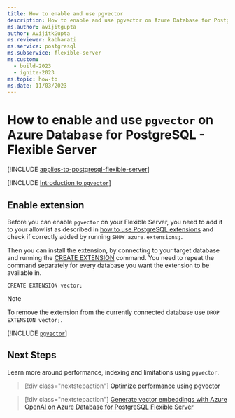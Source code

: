 ```yaml
---
title: How to enable and use pgvector
description: How to enable and use pgvector on Azure Database for PostgreSQL - Flexible Server.
ms.author: avijitgupta
author: AvijitkGupta
ms.reviewer: kabharati
ms.service: postgresql
ms.subservice: flexible-server
ms.custom:
  - build-2023
  - ignite-2023
ms.topic: how-to
ms.date: 11/03/2023
---
```


# How to enable and use `pgvector` on Azure Database for PostgreSQL - Flexible Server

[!INCLUDE [applies-to-postgresql-flexible-server](../includes/applies-to-postgresql-flexible-server.md)]

[!INCLUDE [Introduction to `pgvector`](../../cosmos-db/postgresql/includes/pgvector-introduction.md)]

## Enable extension

Before you can enable `pgvector` on your Flexible Server, you need to add it to your allowlist as described in [how to use PostgreSQL extensions](./concepts-extensions.md#how-to-use-postgresql-extensions) and check if correctly added by running `SHOW azure.extensions;`.

Then you can install the extension, by connecting to your target database and running the [CREATE EXTENSION](https://www.postgresql.org/docs/current/static/sql-createextension.html) command. You need to repeat the command separately for every database you want the extension to be available in.

```postgresql
CREATE EXTENSION vector;
```

> [!Note]
> To remove the extension from the currently connected database use `DROP EXTENSION vector;`.

[!INCLUDE [`pgvector`](../../cosmos-db/postgresql/includes/pgvector-basics.md)]

## Next Steps

Learn more around performance, indexing and limitations using `pgvector`.

> [!div class="nextstepaction"]
> [Optimize performance using pgvector](howto-optimize-performance-pgvector.md)

> [!div class="nextstepaction"]
> [Generate vector embeddings with Azure OpenAI on Azure Database for PostgreSQL Flexible Server](./generative-ai-azure-openai.md)

